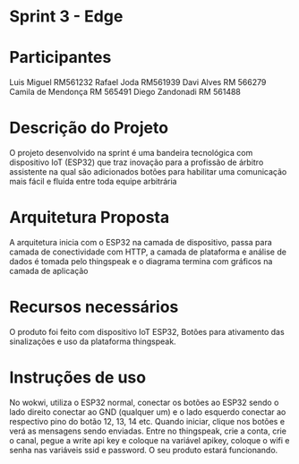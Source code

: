 # Sprint 3 - Edge

# Participantes

Luis Miguel RM561232
Rafael Joda RM561939
Davi Alves RM 566279
Camila de Mendonça RM 565491
Diego Zandonadi RM 561488

# Descrição do Projeto

O projeto desenvolvido na sprint é uma bandeira tecnológica com dispositivo IoT (ESP32) que traz inovação para a profissão de árbitro assistente na qual são adicionados botões para habilitar uma comunicação mais fácil e fluída entre toda equipe arbitrária

# Arquitetura Proposta

A arquitetura inicia com o ESP32 na camada de dispositivo, passa para camada de conectividade com HTTP, a camada de plataforma e análise de dados é tomada pelo thingspeak e o diagrama termina com gráficos na camada de aplicação

# Recursos necessários

O produto foi feito com dispositivo IoT ESP32, Botões para ativamento das sinalizações e uso da plataforma thingspeak.

# Instruções de uso

No wokwi, utiliza o ESP32 normal, conectar os botões ao ESP32 sendo o lado direito conectar ao GND (qualquer um) e o lado esquerdo conectar ao respectivo pino do botão 12, 13, 14 etc. Quando iniciar, clique nos botões e verá as mensagens sendo enviadas. 
Entre no thingspeak, crie a conta, crie o canal, pegue a write api key e coloque na variável apikey, coloque o wifi e senha nas variáveis ssid e password.
O seu produto estará funcionando.

